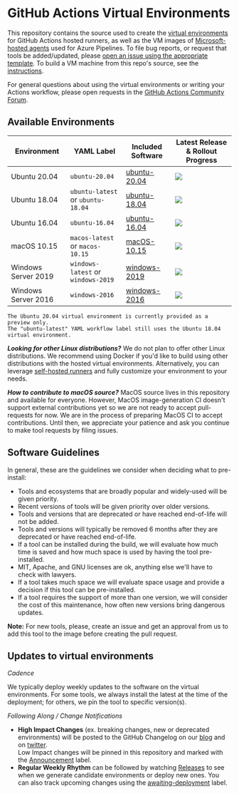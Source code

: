 # GitHub Actions Virtual Environments
This repository contains the source used to create the [virtual environments](https://help.github.com/en/actions/reference/virtual-environments-for-github-hosted-runners) for GitHub Actions hosted runners, as well as the VM images of [Microsoft-hosted agents](https://docs.microsoft.com/en-us/azure/devops/pipelines/agents/hosted?view=azure-devops#use-a-microsoft-hosted-agent) used for Azure Pipelines. To file bug reports, or request that tools be added/updated, please [open an issue using the appropriate template](https://github.com/actions/virtual-environments/issues/new/choose). To build a VM machine from this repo's source, see the [instructions](./help/CreateImageAndAzureResources.md).

For general questions about using the virtual environments or writing your Actions workflow, please open requests in the [GitHub Actions Community Forum](https://github.community/c/github-actions/41).

## Available Environments
| Environment | YAML Label | Included Software | Latest Release & Rollout Progress |
| --------------------|---------------------|--------------------|---------------------|
| Ubuntu 20.04 | `ubuntu-20.04` | [ubuntu-20.04] | [![](https://actionvirtualenvironmentsstatus.azurewebsites.net/api/status?imageName=ubuntu20&badge=1)](https://actionvirtualenvironmentsstatus.azurewebsites.net/api/status?imageName=ubuntu20&redirect=1)
| Ubuntu 18.04 | `ubuntu-latest` or `ubuntu-18.04` | [ubuntu-18.04] | [![](https://actionvirtualenvironmentsstatus.azurewebsites.net/api/status?imageName=ubuntu18&badge=1)](https://actionvirtualenvironmentsstatus.azurewebsites.net/api/status?imageName=ubuntu18&redirect=1)
| Ubuntu 16.04 | `ubuntu-16.04` | [ubuntu-16.04] | [![](https://actionvirtualenvironmentsstatus.azurewebsites.net/api/status?imageName=ubuntu16&badge=1)](https://actionvirtualenvironmentsstatus.azurewebsites.net/api/status?imageName=ubuntu16&redirect=1) |
| macOS 10.15 | `macos-latest` or `macos-10.15` | [macOS-10.15] | [![](https://actionvirtualenvironmentsstatus.azurewebsites.net/api/status?imageName=MacOS&badge=1)](https://actionvirtualenvironmentsstatus.azurewebsites.net/api/status?imageName=MacOS&redirect=1)
| Windows Server 2019 | `windows-latest` or `windows-2019` | [windows-2019] | [![](https://actionvirtualenvironmentsstatus.azurewebsites.net/api/status?imageName=windows-2019&badge=1)](https://actionvirtualenvironmentsstatus.azurewebsites.net/api/status?imageName=windows-2019&redirect=1)
| Windows Server 2016 | `windows-2016` | [windows-2016] | [![](https://actionvirtualenvironmentsstatus.azurewebsites.net/api/status?imageName=windows-2016&badge=1)](https://actionvirtualenvironmentsstatus.azurewebsites.net/api/status?imageName=windows-2016&redirect=1)
```
The Ubuntu 20.04 virtual environment is currently provided as a preview only.
The "ubuntu-latest" YAML workflow label still uses the Ubuntu 18.04 virtual environment.
```

***Looking for other Linux distributions?*** We do not plan to offer other Linux distributions. We recommend using Docker if you'd like to build using other distributions with the hosted virtual environments. Alternatively, you can leverage [self-hosted runners] and fully customize your environment to your needs.

***How to contribute to macOS source?*** MacOS source lives in this repository and available for everyone. However, MacOS image-generation CI doesn't support external contributions yet so we are not ready to accept pull-requests for now.
We are in the process of preparing MacOS CI to accept contributions. Until then, we appreciate your patience and ask you continue to make tool requests by filing issues.

## Software Guidelines
In general, these are the guidelines we consider when deciding what to pre-install:

- Tools and ecosystems that are broadly popular and widely-used will be given priority.
- Recent versions of tools will be given priority over older versions.
- Tools and versions that are deprecated or have reached end-of-life will not be added.
- Tools and versions will typically be removed 6 months after they are deprecated or have reached end-of-life.
- If a tool can be installed during the build, we will evaluate how much time is saved
 and how much space is used by having the tool pre-installed.
- MIT, Apache, and GNU licenses are ok, anything else we'll have to check with lawyers.
- If a tool takes much space we will evaluate space usage and provide a decision if this tool can be pre-installed.
- If a tool requires the support of more than one version, we will consider the cost of this maintenance, how often new versions bring dangerous updates.

**Note:** For new tools, please, create an issue and get an approval from us to add this tool to the image before creating the pull request.

## Updates to virtual environments
*Cadence*

We typically deploy weekly updates to the software on the virtual environments.
For some tools, we always install the latest at the time of the deployment; for others,
we pin the tool to specific version(s).

*Following Along / Change Notifications*

* **High Impact Changes** (ex. breaking changes, new or deprecated environments) will be posted to the GitHub Changelog on our [blog](https://github.blog/changelog/) and on [twitter](https://twitter.com/GHchangelog).  
Low Impact changes will be pinned in this repository and marked with the [Announcement](https://github.com/actions/virtual-environments/labels/Announcement) label.
* **Regular Weekly Rhythm** can be followed by watching [Releases](https://github.com/actions/virtual-environments/releases) to see when we generate candidate environments or deploy new ones. You can also track upcoming changes using the [awaiting-deployment](https://github.com/actions/virtual-environments/labels/awaiting-deployment) label.

[ubuntu-20.04]: https://github.com/actions/virtual-environments/blob/main/images/linux/Ubuntu2004-README.md
[ubuntu-18.04]: https://github.com/actions/virtual-environments/blob/main/images/linux/Ubuntu1804-README.md
[ubuntu-16.04]: https://github.com/actions/virtual-environments/blob/main/images/linux/Ubuntu1604-README.md
[Windows-2019]: https://github.com/actions/virtual-environments/blob/main/images/win/Windows2019-Readme.md
[windows-2016]: https://github.com/actions/virtual-environments/blob/main/images/win/Windows2016-Readme.md
[macOS-10.15]: https://github.com/actions/virtual-environments/blob/main/images/macos/macos-10.15-Readme.md
[self-hosted runners]: https://help.github.com/en/actions/hosting-your-own-runners
